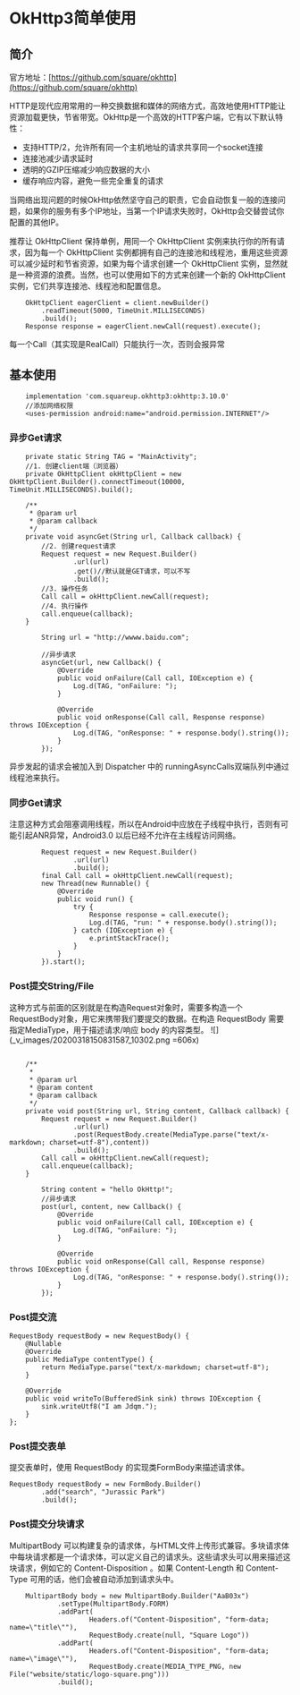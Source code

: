 # OkHttp3简单使用
## 简介
官方地址：[https://github.com/square/okhttp](https://github.com/square/okhttp)

HTTP是现代应用常用的一种交换数据和媒体的网络方式，高效地使用HTTP能让资源加载更快，节省带宽。OkHttp是一个高效的HTTP客户端，它有以下默认特性：

* 支持HTTP/2，允许所有同一个主机地址的请求共享同一个socket连接
* 连接池减少请求延时
* 透明的GZIP压缩减少响应数据的大小
* 缓存响应内容，避免一些完全重复的请求

当网络出现问题的时候OkHttp依然坚守自己的职责，它会自动恢复一般的连接问题，如果你的服务有多个IP地址，当第一个IP请求失败时，OkHttp会交替尝试你配置的其他IP。

推荐让 OkHttpClient 保持单例，用同一个 OkHttpClient 实例来执行你的所有请求，因为每一个 OkHttpClient 实例都拥有自己的连接池和线程池，重用这些资源可以减少延时和节省资源，如果为每个请求创建一个 OkHttpClient 实例，显然就是一种资源的浪费。当然，也可以使用如下的方式来创建一个新的 OkHttpClient 实例，它们共享连接池、线程池和配置信息。

```
    OkHttpClient eagerClient = client.newBuilder()
        .readTimeout(5000, TimeUnit.MILLISECONDS)
        .build();
    Response response = eagerClient.newCall(request).execute();
```
每一个Call（其实现是RealCall）只能执行一次，否则会报异常

## 基本使用

```
    implementation 'com.squareup.okhttp3:okhttp:3.10.0'
    //添加网络权限
    <uses-permission android:name="android.permission.INTERNET"/>
```
### 异步Get请求
```
    private static String TAG = "MainActivity";
    //1. 创建client端（浏览器）
    private OkHttpClient okHttpClient = new OkHttpClient.Builder().connectTimeout(10000, TimeUnit.MILLISECONDS).build();

    /**
     * @param url
     * @param callback
     */
    private void asyncGet(String url, Callback callback) {
        //2. 创建request请求
        Request request = new Request.Builder()
                .url(url)
                .get()//默认就是GET请求，可以不写
                .build();
        //3. 操作任务
        Call call = okHttpClient.newCall(request);
        //4. 执行操作
        call.enqueue(callback);
    }

        String url = "http://wwww.baidu.com";

        //异步请求
        asyncGet(url, new Callback() {
            @Override
            public void onFailure(Call call, IOException e) {
                Log.d(TAG, "onFailure: ");
            }

            @Override
            public void onResponse(Call call, Response response) throws IOException {
                Log.d(TAG, "onResponse: " + response.body().string());
            }
        });

```
异步发起的请求会被加入到 Dispatcher 中的 runningAsyncCalls双端队列中通过线程池来执行。


### 同步Get请求
注意这种方式会阻塞调用线程，所以在Android中应放在子线程中执行，否则有可能引起ANR异常，Android3.0 以后已经不允许在主线程访问网络。
```
        Request request = new Request.Builder()
                .url(url)
                .build();
        final Call call = okHttpClient.newCall(request);
        new Thread(new Runnable() {
            @Override
            public void run() {
                try {
                    Response response = call.execute();
                    Log.d(TAG, "run: " + response.body().string());
                } catch (IOException e) {
                    e.printStackTrace();
                }
            }
        }).start();
```
### Post提交String/File
这种方式与前面的区别就是在构造Request对象时，需要多构造一个RequestBody对象，用它来携带我们要提交的数据。在构造 RequestBody 需要指定MediaType，用于描述请求/响应 body 的内容类型。
![](_v_images/20200318150831587_10302.png =606x)

```

    /**
     * 
     * @param url
     * @param content
     * @param callback
     */
    private void post(String url, String content, Callback callback) {
        Request request = new Request.Builder()
                .url(url)
                .post(RequestBody.create(MediaType.parse("text/x-markdown; charset=utf-8"),content))
                .build();
        Call call = okHttpClient.newCall(request);
        call.enqueue(callback);
    }

        String content = "hello OkHttp!";
        //异步请求
        post(url, content, new Callback() {
            @Override
            public void onFailure(Call call, IOException e) {
                Log.d(TAG, "onFailure: ");
            }

            @Override
            public void onResponse(Call call, Response response) throws IOException {
                Log.d(TAG, "onResponse: " + response.body().string());
            }
        });
```

### Post提交流
```
RequestBody requestBody = new RequestBody() {
    @Nullable
    @Override
    public MediaType contentType() {
        return MediaType.parse("text/x-markdown; charset=utf-8");
    }

    @Override
    public void writeTo(BufferedSink sink) throws IOException {
        sink.writeUtf8("I am Jdqm.");
    }
};
```

### Post提交表单
提交表单时，使用 RequestBody 的实现类FormBody来描述请求体。
```
RequestBody requestBody = new FormBody.Builder()
        .add("search", "Jurassic Park")
        .build();
```

### Post提交分块请求
MultipartBody 可以构建复杂的请求体，与HTML文件上传形式兼容。多块请求体中每块请求都是一个请求体，可以定义自己的请求头。这些请求头可以用来描述这块请求，例如它的 Content-Disposition 。如果 Content-Length 和 Content-Type 可用的话，他们会被自动添加到请求头中。


```
    MultipartBody body = new MultipartBody.Builder("AaB03x")
            .setType(MultipartBody.FORM)
            .addPart(
                    Headers.of("Content-Disposition", "form-data; name=\"title\""),
                    RequestBody.create(null, "Square Logo"))
            .addPart(
                    Headers.of("Content-Disposition", "form-data; name=\"image\""),
                    RequestBody.create(MEDIA_TYPE_PNG, new File("website/static/logo-square.png")))
            .build();
```